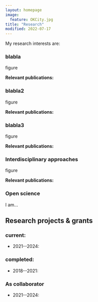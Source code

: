 ```yaml
---
layout: homepage
image:
  feature: OKCity.jpg
title: "Research"
modified: 2022-07-17
---
```


My research interests are:

### blabla

figure

**Relevant publications:** 

### blabla2

figure

**Relevant publications:**

### blabla3

figure

**Relevant publications:**


### Interdisciplinary approaches

figure

**Relevant publications:**

### Open science

I am...

## Research projects & grants

### current:
- 2021--2024:

### completed:
- 2018--2021:

### As collaborator
- 2021--2024:
